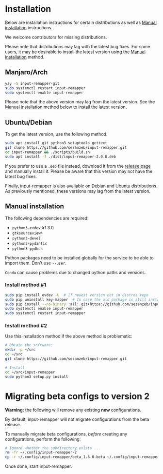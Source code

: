 # Installation

Below are installation instructions for certain distributions as well as
<a href="#Manual installation">Manual installation</a> instructions.

We welcome contributors for missing distributions.

Please note that distributions may lag with the latest bug fixes.  For
some users, it may be desirable to install the latest version using the
<a href="#Manual installation">Manual installation</a> method.

## Manjaro/Arch

```bash
yay -S input-remapper-git
sudo systemctl restart input-remapper
sudo systemctl enable input-remapper
```

Please note that the above version may lag from the latest version.  See
the <a href="#Manual installation">Manual installation</a> method below to install the latest version.

## Ubuntu/Debian

To get the latest version, use the following method:

```bash
sudo apt install git python3-setuptools gettext
git clone https://github.com/sezanzeb/input-remapper.git
cd input-remapper && ./scripts/build.sh
sudo apt install -f ./dist/input-remapper-2.0.0.deb
```

If you prefer to use a `.deb` file instead, download it from the
[release page](https://github.com/sezanzeb/input-remapper/releases) and
manually install it.  Please be aware that this version may not have the
latest bug fixes.

Finally, input-remapper is also available on [Debian](https://tracker.debian.org/pkg/input-remapper)
and [Ubuntu](https://packages.ubuntu.com/jammy/input-remapper)
distributions.  As previously mentioned, these versions may lag from the
latest version.

## Manual installation

The following dependencies are required:

- `python3-evdev` ≥1.3.0
- `gtksourceview4`
- `python3-devel`
- `python3-pydantic`
- `python3-pydbus`

Python packages need to be installed globally for the service to be able
to import them.  Don't use `--user`.

`Conda` can cause problems due to changed python paths and versions.

### Install method #1

```bash
sudo pip install evdev -U  # If newest version not in distros repo
sudo pip uninstall key-mapper  # In case the old package is still installed
sudo pip install --no-binary :all: git+https://github.com/sezanzeb/input-remapper.git
sudo systemctl enable input-remapper
sudo systemctl restart input-remapper
```

### Install method #2

Use this installation method if the above method is problematic:

```bash
# Obtain the software:
mkdir -p ~/src
cd ~/src
git clone https://github.com/sezanzeb/input-remapper.git

# Install
cd ~/src/input-remapper
sudo python3 setup.py install
```

# Migrating beta configs to version 2

**Warning:**  the following will remove any existing **new** configurations.

By default, input-remapper will not migrate configurations from the beta
release.

To manually migrate beta configurations, *before* creating any
configurations, perform the following:

```bash
# Ignore whether the subdirectory exists ...
rm -fr ~/.config/input-remapper-2
cp -r ~/.config/input-remapper/beta_1.6.0-beta ~/.config/input-remapper-2
```

Once done, start input-remapper.

